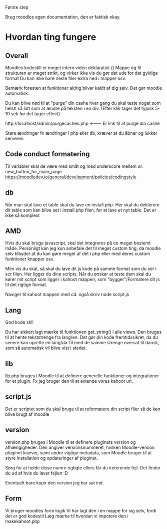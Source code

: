  
 


Første step


Brug moodles egen documentation, den er faktisk okay. 

# Hvordan ting fungere

## Overall

Moodles kodestill er meget intern viden deklarativt.()
Mappe og fil strukturen er meget strikt, og virker ikke vis du gør det ude for det gyldige format
Du kan ikke bare neste filer extra ned i mapper osv.

Bemærk foresten at funktioner aldrig bliver kaldt af dig selv.
Det gør moodle automatisk.  

Du kan blive nød til at "purge" din cashe hver gang du skal teste noget som helst! så lidt som at ændre på teksten i en div. (Efter klik tager det typisk 5-10 sek før det tager effect)

http://localhost/admin/purgecaches.php   <--- Er link til at purge din cashe

Støre ændringer fx ændringer i php eller db, kræver at du åbner og lukker serveren

## Code conduct formatering
Til variabler skal de være med småt og med underscore mellem or. 
new_button_for_main_page
https://moodledev.io/general/development/policies/codingstyle


## db

Når man skal lave et table skal du lave en install.php.  Her skal du deklerere dit table som kan blive set i install.php filen, for at lave et nyt table. Det er ikke så komplext


## AMD

Hvis du skal bruge javascript, skal det integreres på en meget bestemt måde.
Personligt kan jeg kun anbefale det til meget custom ting, da moodle selv tilbyder at du kan gøre meget af det i php eller med deres custom funktioner knapper osv.

Men vis du skal, så skal du lave dit js kode på samme format som du ser i scr filen. Her ligger du dine scripts.  Når du ønsker at teste dem skal du kører mit script som ligger i kahoot mappen, som "bygger"/Formatere dit js til det rigtige format.

Naviger til kahoot mappen med cd.  også skriv node script.js

## Lang

God kode stil!

Du har sikkert lagt mærke til funktionen get_string() i alle views. Den bruges til at hente tekststrenge fra lang/en. Det gør din kode fremtidssikret, da du senere kan oprette en lang/da-fil med de samme strenge oversat til dansk, som så automatisk vil blive vist i stedet.

## lib

lib.php bruges i Moodle til at definere generelle funktioner og integrationer for et plugin. Fx jeg bruger den til at extende vores kahoot url.


## script.js

Det er scriptet som du skal bruge til at reformatere din script filer så de kan blive brugt af moodle

## version

version.php bruges i Moodle til at definere pluginets version og afhængigheder. Den angiver versionsnummeret, hvilken Moodle-version pluginet kræver, samt andre vigtige metadata, som Moodle bruger til at styre installation og opdateringer af pluginet. 

Sørg for at holde disse numre rigtigte ellers får du ireterende fejl. Det finder du ud af hvis du laver fejlen :D

Eventuelt bare kopir den version jeg har sat ind.


## Form

Vi bruger moodles form logik
Vi har lagt den i en mappe for sig selv, fordi det er god kodestil
Læg mærke til hvordan vi impotere den i makekahoot.php